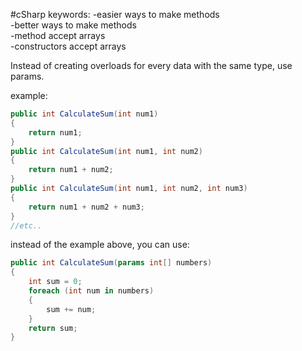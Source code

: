 #cSharp 
keywords:
	-easier ways to make methods  
	-better ways to make methods  
	-method accept arrays  
	-constructors accept arrays

Instead of creating overloads for every data with the same type, use params.

example:
```c#
public int CalculateSum(int num1)  
{  
	return num1;  
}  
public int CalculateSum(int num1, int num2)  
{  
	return num1 + num2;  
}  
public int CalculateSum(int num1, int num2, int num3)  
{  
	return num1 + num2 + num3;  
}  
//etc..
```
instead of the example above, you can use:
```c#
public int CalculateSum(params int[] numbers)  
{  
	int sum = 0;  
	foreach (int num in numbers)  
	{  
		sum += num;  
	}  
	return sum;  
}
```